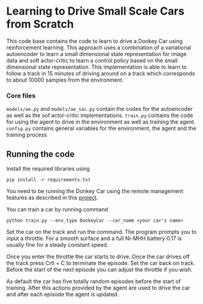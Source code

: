 # Learning to Drive Small Scale Cars from Scratch

This code base contains the code to learn to drive a Donkey Car using reinforcement learning. This approach uses a combination of a variational autoencoder to learn a small dimensional state representation for image data and soft actor-critic to learn a control policy based on the small dimensional state representation. This implementation is able to learn to follow a track in 15 minutes of driving around on a track which corresponds to about 10000 samples from the environment.


### Core files
`models/ae.py` and `models/ae_sac.py` contain the codes for the autoencoder as well as the sof actor-critic implementations.
`train.py` contains the code for using the agent to drive in the environment as well as training the agent.
`config.py` contains general variables for the environment, the agent and the training process

## Running the code

Install the required libraries using 

```
pip install -r requirements.txt
```

You need to be running the Donkey Car using the remote management features as described in this [project](https://github.com/tawnkramer/learning-to-drive-in-5-minutes).

You can train a car by running command

```
python train.py --env_type DonkeyCar --car_name <your car's name>
```

Set the car on the track and run the command. The program prompts you to input a throttle. For a smooth surface and a full Ni-MHH battery 0.17 is usually fine for a steady constant speed.

Once you enter the throttle the car starts to drive. Once the car drives off the track press Crtl + C to terminate the episode. Set the car back on track. Before the start of the next episode you can adjust the throttle if you wish.

As default the car has five totally random episodes before the start of training. After this actions provided by the agent are used to drive the car and after each episode the agent is updated.

